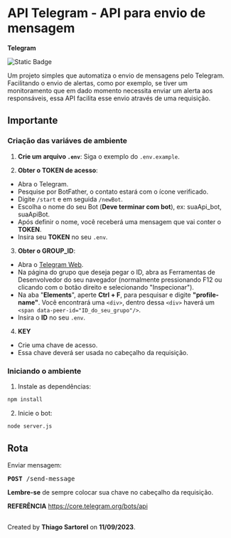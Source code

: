# API Telegram - API para envio de mensagem
**Telegram**

<img alt="Static Badge" src="https://img.shields.io/badge/Working-green?label=Status">

Um projeto simples que automatiza o envio de mensagens pelo Telegram. Facilitando o envio de alertas, como por exemplo, se tiver um monitoramento que em dado momento necessita enviar um alerta aos responsáveis, essa API facilita esse envio através de uma requisição.

## Importante

### Criação das variáves de ambiente

1. **Crie um arquivo `.env`**: Siga o exemplo do `.env.example`.

2. **Obter o TOKEN de acesso**:
  - Abra o Telegram.
  - Pesquise por BotFather, o contato estará com o ícone verificado.
  - Digite `/start` e em seguida `/newBot`.
  - Escolha o nome do seu Bot (**Deve terminar com bot**), ex: suaApi_bot, suaApiBot.
  - Após definir o nome, você receberá uma mensagem que vai conter o **TOKEN**.
  - Insira seu **TOKEN** no seu `.env`.

3. **Obter o GROUP_ID**:
  - Abra o [Telegram Web](https://web.telegram.org/).
  - Na página do grupo que deseja pegar o ID, abra as Ferramentas de Desenvolvedor do seu navegador (normalmente pressionando F12 ou clicando com o botão direito e selecionando "Inspecionar").
  - Na aba "**Elements**", aperte **Ctrl + F**, para pesquisar e digite **"profile-name"**. Você encontrará uma `<div>`, dentro dessa `<div>` haverá um `<span data-peer-id="ID_do_seu_grupo"/>`.
  - Insira o **ID** no seu `.env`.

4. **KEY**
  - Crie uma chave de acesso.
  - Essa chave deverá ser usada no cabeçalho da requisição.
    
### Iniciando o ambiente

1. Instale as dependências:
```bash
npm install
```

2. Inicie o bot:
```bash
node server.js
```

## Rota

Enviar mensagem:
<pre><strong>POST </strong><span>/send-message</span></pre>
**Lembre-se** de sempre colocar sua chave no cabeçalho da requisição.

**REFERÊNCIA**
https://core.telegram.org/bots/api

##
Created by **Thiago Sartorel** on **11/09/2023**.
